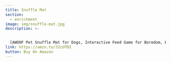 ```yaml
---
title: Snuffle Mat
section:
  - enrichment
image: img/snuffle-mat.jpg
description: >-
  

  [AWOOF Pet Snuffle Mat for Dogs, Interactive Feed Game for Boredom, Encourages Natural Foraging Skills for Cats Dogs Bowl Travel Use, Dog Treat Dispenser Indoor Outdoor Stress Relief](https://www.amazon.com/gp/product/B07N1JYYCW/ref=as_li_tl?ie=UTF8&camp=1789&creative=9325&creativeASIN=B07N1JYYCW&linkCode=as2&tag=saratogaspr04-20&linkId=11adb0d9f4cb811cf4b56d40210fc0b9)![](https://ir-na.amazon-adsystem.com/e/ir?t=saratogaspr04-20&l=am2&o=1&a=B07N1JYYCW)
link: https://amzn.to/32cUTDI
button: Buy On Amazon
---
```


